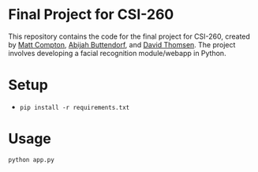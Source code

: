 # Final Project for CSI-260
This repository contains the code for the final project for CSI-260, created by [Matt Compton](https://github.com/SomethingGeneric), [Abijah Buttendorf](https://github.com/T20A026), and [David Thomsen](https://github.com/dthomsen116). The project involves developing a facial recognition module/webapp in Python.

# Setup
* `pip install -r requirements.txt`

# Usage
`python app.py`

